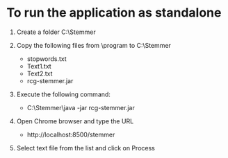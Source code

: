 # To run the application as standalone

1. Create a folder C:\Stemmer

2. Copy the following files from \program to C:\Stemmer
 	- stopwords.txt
    - Text1.txt
    - Text2.txt   
    - rcg-stemmer.jar

3. Execute the following command:
    - C:\Stemmer\java -jar rcg-stemmer.jar

4. Open Chrome browser and type the URL
    - http://localhost:8500/stemmer

5. Select text file from the list and click on Process